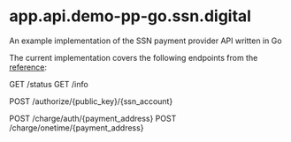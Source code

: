 # app.api.demo-pp-go.ssn.digital

An example implementation of the SSN payment provider API written in Go

The current implementation covers the following endpoints from the [reference](https://api-reference.ssn.digital/?urls.primaryName=SSN%20Payment%20Provider%20API):

GET /status
GET /info

POST /authorize/{public_key}/{ssn_account}

POST /charge/auth/{payment_address}
POST /charge/onetime/{payment_address}